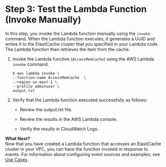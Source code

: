 # Step 3: Test the Lambda Function \(Invoke Manually\)<a name="vpc-ec-invoke-lambda-function"></a>

In this step, you invoke the Lambda function manually using the `invoke` command\. When the Lambda function executes, it generates a UUID and writes it to the ElastiCache cluster that you specified in your Lambda code\. The Lambda function then retrieves the item from the cache\.

1. Invoke the Lambda function \(`AccessMemCache`\) using the AWS Lambda `invoke` command\.

   ```
   $ aws lambda invoke \
   --function-name AccessMemCache  \
   --region us-east-1 \
   --profile adminuser \
   output.txt
   ```

1. Verify that the Lambda function executed successfully as follows:

   + Review the output\.txt file\.

   + Review the results in the AWS Lambda console\.

   + Verify the results in CloudWatch Logs\.

**What Next?**  
Now that you have created a Lambda function that accesses an ElastiCache cluster in your VPC, you can have the function invoked in response to events\. For information about configuring event sources and examples, see [Use Cases](use-cases.md)\.